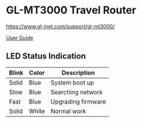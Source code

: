 # GL-MT3000 Travel Router

https://www.gl-inet.com/support/gl-mt3000/

[User Guide](https://docs.gl-inet.com/router/en/4/user_guide/gl-mt3000/)


## LED Status Indication

Blink|Color|Description
-----|-----|-----------
Solid|Blue|System boot up
Slow|Blue|Searching network
Fast|Blue|Upgrading firmware
Solid|White|Normal work
